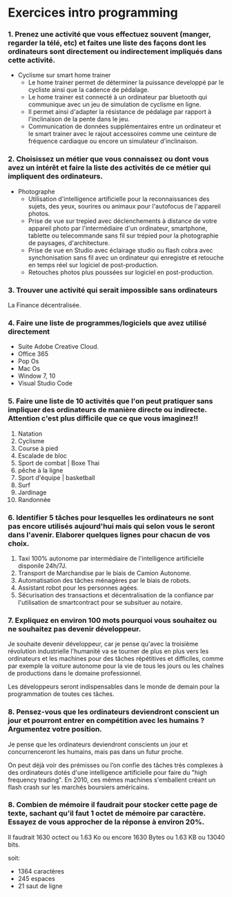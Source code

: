 # **Exercices intro programming**

### 1. Prenez une activité que vous effectuez souvent (manger, regarder la télé, etc) et faites une liste des façons dont les ordinateurs sont directement ou indirectement impliqués dans cette activité.

* Cyclisme sur smart home trainer 
  * Le home trainer permet de déterminer la puissance developpé par le cycliste ainsi que la cadence de pédalage.
  * Le home trainer est connecté à un ordinateur par bluetooth qui communique avec un jeu de simulation de cyclisme en ligne.
  * Il permet ainsi d'adapter la résistance de pédalage par rapport à l'inclinaison de la pente dans le jeu.
  * Communication de données supplémentaires entre un ordinateur et le smart trainer avec le rajout accessoires comme une ceinture de fréquence cardiaque ou encore un simulateur d'inclinaison.
  
### 2. Choisissez un métier que vous connaissez ou dont vous avez un intérêt et faire la liste des activités de ce métier qui impliquent des ordinateurs. 

* Photographe 
  * Utilisation d'intelligence artificielle  pour la reconnaissances des sujets, des yeux, sourires ou animaux pour l'autofocus de l'appareil photos.
  * Prise de vue  sur trepied avec déclenchements à distance de votre appareil photo par l'intermédiaire d'un ordinateur, smartphone, tablette ou telecommande sans fil sur trépied pour la photographie de paysages, d'architecture.
  * Prise de vue en Studio avec éclairage studio ou flash cobra avec synchonisation sans fil avec un ordinateur qui  enregistre et retouche en temps réel sur logiciel de post-production.
  * Retouches photos plus poussées sur logiciel en post-production.
  
### 3. Trouver une activité qui serait impossible sans ordinateurs

 La Finance décentralisée.

### 4. Faire une liste de programmes/logiciels que avez utilisé directement

 * Suite Adobe Creative Cloud.
 * Office 365
 * Pop Os
 * Mac Os
 * Window 7, 10
 * Visual Studio Code

### 5. Faire une liste de 10 activités que l'on peut pratiquer sans impliquer des ordinateurs de manière directe ou indirecte. Attention c'est plus difficile que ce que vous imaginez!!

 1. Natation
 2. Cyclisme
 3. Course à pied
 4. Escalade de bloc
 5. Sport de combat | Boxe Thai 
 6. pêche à la ligne
 7. Sport d'équipe | basketball
 8. Surf
 9. Jardinage
 10. Randonnée
 
### 6. Identifier 5 tâches pour lesquelles les ordinateurs ne sont pas encore utilisés aujourd'hui mais qui selon vous le seront dans l'avenir. Elaborer quelques lignes pour chacun de vos choix.
 
  1. Taxi 100% autonome par intermédiaire de l'intelligence artificielle disponile 24h/7J. 
  2. Transport de Marchandise par le biais de Camion Autonome. 
  3. Automatisation des tâches ménagères par le biais de robots.
  4. Assistant robot pour les personnes agées.
  5. Sécurisation des transactions et décentralisation de la confiance par l'utilisation de smartcontract pour se subsituer au notaire.
  
### 7. Expliquez en environ 100 mots pourquoi vous souhaitez ou ne souhaitez pas devenir développeur.
 
  Je souhaite devenir développeur, car je pense qu'avec la troisième révolution industrielle l'humanité va se tourner de plus en plus vers les ordinateurs et les machines pour des tâches répétitives et difficiles, comme par exemple la voiture autonome pour la vie de tous les jours ou les chaînes de productions dans le domaine professionnel. 
  
  Les développeurs seront indispensables dans le monde de demain pour la programmation de toutes ces tâches.
  
### 8. Pensez-vous que les ordinateurs deviendront conscient un jour et pourront entrer en compétition avec les humains ? Argumentez votre position.
  
  Je pense que les ordinateurs deviendront conscients un jour et concurrenceront les humains, mais pas dans un futur proche.
  
  On peut déjà voir des prémisses ou l’on confie des tâches très complexes à des ordinateurs dotés d'une intelligence artificielle pour faire du "high frequency trading". En 2010, ces mêmes machines s'emballent créant un flash crash sur les marchés boursiers américains.
  
### 8. Combien de mémoire il faudrait pour stocker cette page de texte, sachant qu'il faut 1 octet de mémoire par caractère. Essayez de vous approcher de la réponse à environ 20%.  

  Il faudrait 1630 octect ou 1.63 Ko ou encore 1630 Bytes ou 1.63 KB ou 13040 bits.
  
  soit: 
  
  * 1364 caractères
  * 245 espaces
  * 21 saut de ligne
  

  

